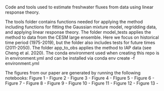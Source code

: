 Code and tools used to estimate freshwater fluxes from data using linear response theory. 


The tools folder contains functions needed for applying the method including functions for fitting the Gaussian mixture model, regridding data, and applying linear response theory. The folder model_tests applies the method to data from the CESM large ensemble. Here we focus on historical time period (1975-2019), but the folder also includes tests for future times (2011-2050). The folder app_to_obs applies the method to IAP data (see Cheng et al. 2020). The conda environment used when creating this repo is in environment.yml and can be installed via conda env create -f environment.yml

The figures from our paper are generated by running the following notebooks:
Figure 1 -
Figure 2 -
Figure 3 -
Figure 4 - 
FIgure 5 -
Figure 6 -
Figure 7 - 
Figure 8 -
Figure 9 -
Figure 10 -
Figure 11 -
Figure 12 -
Figure 13 -